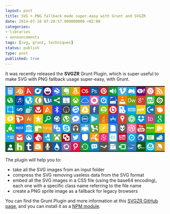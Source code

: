 ```yaml
---
layout: post
title: SVG + PNG fallback made super-easy with Grunt and SVGZR
date: 2014-07-18 07:20:57.000000000 +02:00
categories:
- libraries
- announcements
tags: [svg, grunt, techniques]
status: publish
type: post
published: true
---
```

It was recently released the **SVGZR** Grunt Plugin, which is super useful to make SVG with PNG fallback usage super-easy, with Grunt.

[![10-metro_ui_dock_icon_set___678_svg_icons_by_monkee98-d5deacy](/assets/10-metro_ui_dock_icon_set___678_svg_icons_by_monkee98-d5deacy.jpg)](http://localhost:8888/andreaverlicchi.eu/blog/wp-content/uploads/2014/07/10-metro_ui_dock_icon_set___678_svg_icons_by_monkee98-d5deacy.jpg)

The plugin will help you to:

*   take all the SVG images from an input folder
*   compress the SVG removing useless data from the SVG format
*   embed all the SVG images in a CSS file (using the base64 encoding), each one with a specific class name referring to the file name
*   create a PNG sprite image as a fallback for legacy browsers

You can find the Grunt Plugin and more information at this [SVGZR GitHub page](https://github.com/aditollo/grunt-svgzr), and you can install it as a [NPM module](https://www.npmjs.org/package/grunt-svgzr).